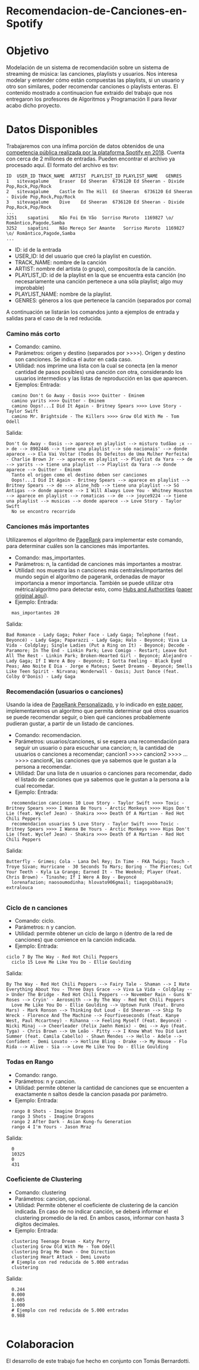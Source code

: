# Recomendacion-de-Canciones-en-Spotify

# Objetivo

Modelación de un sistema de recomendación sobre un sistema de streaming de música: las canciones, playlists y usuarios.
Nos interesa modelar y entender cómo están compuestas las playlists, si un usuario y otro son similares, poder recomendar canciones o playlists enteras.
El contenido mostrado a continuacion fue extraido del trabajo que nos entregaron los profesores de Algoritmos y Programación II para llevar acabo dicho proyecto.

# Datos Disponibles

Trabajaremos con una ínfima porción de datos obtenidos de una [competencia pública realizada por la plataforma Spotify en 2018](https://www.recsyschallenge.com/2018/). 
Cuenta con cerca de 2 millones de entradas. Pueden encontrar el archivo ya procesado aquí. El formato del archivo es tsv:

```
ID	USER_ID	TRACK_NAME	ARTIST	PLAYLIST_ID	PLAYLIST_NAME	GENRES
1	sitevagalume	Eraser	Ed Sheeran	6736120	Ed Sheeran - Divide	Pop,Rock,Pop/Rock
2	sitevagalume	Castle On The Hill	Ed Sheeran	6736120	Ed Sheeran - Divide	Pop,Rock,Pop/Rock
3	sitevagalume	Dive	Ed Sheeran	6736120	Ed Sheeran - Divide	Pop,Rock,Pop/Rock
...
3251	sapatini	Não Foi Em Vão	Sorriso Maroto	1169827	\o/	Romântico,Pagode,Samba
3252	sapatini	Não Mereço Ser Amante	Sorriso Maroto	1169827	\o/	Romântico,Pagode,Samba
...
```

* ID: id de la entrada
* USER_ID: Id del usuario que creó la playlist en cuestión.
* TRACK_NAME: nombre de la canción
* ARTIST: nombre del artista (o grupo), compositor/a de la canción.
* PLAYLIST_ID: id de la playlist en la que se encuentra esta canción (no necesariamente una canción pertenece a una sóla playlist; algo muy improbable)
* PLAYLIST_NAME: nombre de la playlist.
* GENRES: géneros a los que pertenece la canción (separados por coma)

A continuación se listarán los comandos junto a ejemplos de entrada y salidas para el caso de la red reducida.

### Camino más corto

* Comando: camino.
* Parámetros: origen y destino (separados por >>>>). Origen y destino son canciones. Se indica el autor en cada caso.
* Utilidad: nos imprime una lista con la cual se conecta (en la menor cantidad de pasos posibles) una canción con otra, considerando los usuarios intermedios y las listas de reproducción en las que aparecen.
* Ejemplos: Entrada:

```
  camino Don't Go Away - Oasis >>>> Quitter - Eminem
  camino yarits >>>> Quitter - Eminem
  camino Oops!...I Did It Again - Britney Spears >>>> Love Story - Taylor Swift
  camino Mr. Brightside - The Killers >>>> Grow Old With Me - Tom Odell
```
Salida:

```
Don't Go Away - Oasis --> aparece en playlist --> misturo tudãao ;x --> de --> 8902446 --> tiene una playlist --> sóo nacionais' --> donde aparece --> Ela Vai Voltar (Todos Os Defeitos de Uma Mulher Perfeita) - Charlie Brown Jr --> aparece en playlist --> Playlist da Yara --> de --> yarits --> tiene una playlist --> Playlist da Yara --> donde aparece --> Quitter - Eminem
  Tanto el origen como el destino deben ser canciones
  Oops!...I Did It Again - Britney Spears --> aparece en playlist --> Britney Spears --> de --> aline_hdb --> tiene una playlist --> Só Antigas --> donde aparece --> I Will Always Love You - Whitney Houston --> aparece en playlist --> romaticas --> de --> joyce9224 --> tiene una playlist --> musicas --> donde aparece --> Love Story - Taylor Swift
  No se encontro recorrido
```

### Canciones más importantes

Utilizaremos el algoritmo de [PageRank](https://algoritmos-rw.github.io/algo2/material/apuntes/pagerank/) para implementar este comando, para determinar cuáles son la canciones más importantes.

* Comando: mas_importantes.
* Parámetros: n, la cantidad de canciones más importantes a mostrar.
* Utilidad: nos muestra las n canciones más centrales/importantes del mundo según el algoritmo de pagerank, ordenadas de mayor importancia a menor importancia. También se puede utilizar otra métrica/algoritmo para detectar esto, como [Hubs and Authorities](https://es.wikipedia.org/wiki/Algoritmo_HITS) ([paper original aquí](https://www.cs.cornell.edu/home/kleinber/auth.pdf)).
* Ejemplo: Entrada:

```
  mas_importantes 20
```
Salida:

```
Bad Romance - Lady Gaga; Poker Face - Lady Gaga; Telephone (feat. Beyoncé) - Lady Gaga; Paparazzi - Lady Gaga; Halo - Beyoncé; Viva La Vida - Coldplay; Single Ladies (Put a Ring on It) - Beyoncé; Decode - Paramore; In The End - Linkin Park; Levo Comigo - Restart; Leave Out All The Rest - Linkin Park; Broken-Hearted Girl - Beyoncé; Alejandro - Lady Gaga; If I Were A Boy - Beyoncé; I Gotta Feeling - Black Eyed Peas; Amo Noite E Dia - Jorge e Mateus; Sweet Dreams - Beyoncé; Smells Like Teen Spirit - Nirvana; Wonderwall - Oasis; Just Dance (feat. Colby O'Donis) - Lady Gaga
```

### Recomendación (usuarios o canciones)

Usando la idea de [PageRank Personalizado](https://algoritmos-rw.github.io/algo2/material/apuntes/pagerank/), y lo indicado en [este paper](http://web.stanford.edu/class/msande233/handouts/lecture8.pdf), implementaremos un algoritmo que permita determinar qué otros usuarios se puede recomendar seguir, o bien qué canciones probablemente pudieran gustar, a partir de un listado de canciones.

* Comando: recomendacion.
* Parámetros: usuarios/canciones, si se espera una recomendación para seguir un usuario o para escuchar una cancion; n, la cantidad de usuarios o canciones a recomendar; cancion1 >>>> cancion2 >>>> ... >>>> cancionK, las canciones que ya sabemos que le gustan a la persona a recomendar.
* Utilidad: Dar una lista de n usuarios o canciones para recomendar, dado el listado de canciones que ya sabemos que le gustan a la persona a la cual recomedar.
* Ejemplo: Entrada:

```
  recomendacion canciones 10 Love Story - Taylor Swift >>>> Toxic - Britney Spears >>>> I Wanna Be Yours - Arctic Monkeys >>>> Hips Don't Lie (feat. Wyclef Jean) - Shakira >>>> Death Of A Martian - Red Hot Chili Peppers
  recomendacion usuarios 5 Love Story - Taylor Swift >>>> Toxic - Britney Spears >>>> I Wanna Be Yours - Arctic Monkeys >>>> Hips Don't Lie (feat. Wyclef Jean) - Shakira >>>> Death Of A Martian - Red Hot Chili Peppers
```

Salida:

```
Butterfly - Grimes; Cola - Lana Del Rey; In Time - FKA Twigs; Touch - Troye Sivan; Hurricane - 30 Seconds To Mars; Boring - The Pierces; Cut Your Teeth - Kyla La Grange; Earned It - The Weeknd; Player (Feat. Chris Brown) - Tinashe; If I Were A Boy - Beyoncé
  lorenafazion; naosoumodinha; hlovato906gmail; tiagogabbana19; extralouca
  
```
 
### Ciclo de n canciones

* Comando: ciclo.
* Parámetros: n y cancion.
* Utilidad: permite obtener un ciclo de largo n (dentro de la red de canciones) que comience en la canción indicada.
* Ejemplo: Entrada:

```
ciclo 7 By The Way - Red Hot Chili Peppers
  ciclo 15 Love Me Like You Do - Ellie Goulding
```

Salida:

```
By The Way - Red Hot Chili Peppers --> Fairy Tale - Shaman --> I Hate Everything About You - Three Days Grace --> Viva La Vida - Coldplay --> Under The Bridge - Red Hot Chili Peppers --> November Rain - Guns N' Roses --> Cryin' - Aerosmith --> By The Way - Red Hot Chili Peppers
  Love Me Like You Do - Ellie Goulding --> Uptown Funk (Feat. Bruno Mars) - Mark Ronson --> Thinking Out Loud - Ed Sheeran --> Ship To Wreck - Florence And The Machine --> Fourfiveseconds (feat. Kanye West, Paul Mccartney) - Rihanna --> Feeling Myself (Feat. Beyoncé) - Nicki Minaj --> Cheerleader (Felix Jaehn Remix) - Omi --> Ayo (Feat. Tyga) - Chris Brown --> Um Leão - Pitty --> I Know What You Did Last Summer (feat. Camila Cabello) - Shawn Mendes --> Hello - Adele --> Confident - Demi Lovato --> Hotline Bling - Drake --> My House - Flo Rida --> Alive - Sia --> Love Me Like You Do - Ellie Goulding

```

### Todas en Rango

* Comando: rango.
* Parámetros: n y cancion.
* Utilidad: permite obtener la cantidad de canciones que se encuenten a exactamente n saltos desde la cancion pasada por parámetro.
* Ejemplo: Entrada:

```
  rango 8 Shots - Imagine Dragons
  rango 3 Shots - Imagine Dragons
  rango 2 After Dark - Asian Kung-fu Generation
  rango 4 I'm Yours - Jason Mraz
```

Salida:
```
  0
  10325
  0
  431
```

### Coeficiente de Clustering


* Comando: clustering
* Parámetros: cancion, opcional.
* Utilidad: Permite obtener el coeficiente de clustering de la canción indicada. En caso de no indicar canción, se deberá informar el clustering promedio de la red. En ambos casos, informar con hasta 3 dígitos decimales.
* Ejemplo: Entrada:

```
  clustering Teenage Dream - Katy Perry
  clustering Grow Old With Me - Tom Odell
  clustering Drag Me Down - One Direction
  clustering Heart Attack - Demi Lovato
  # Ejemplo con red reducida de 5.000 entradas
  clustering
```

Salida:

```
  0.244
  0.000
  0.605
  1.000
  # Ejemplo con red reducida de 5.000 entradas
  0.988
  
```
# Colaboracion
El desarrollo de este trabajo fue hecho en conjunto con Tomás Bernardotti.

